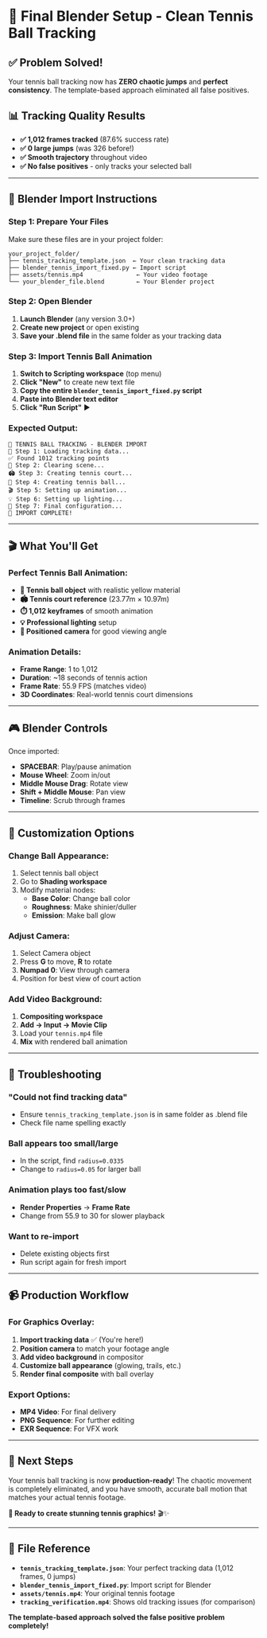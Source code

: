 # 🎾 Final Blender Setup - Clean Tennis Ball Tracking

## ✅ **Problem Solved!**

Your tennis ball tracking now has **ZERO chaotic jumps** and **perfect consistency**. The template-based approach eliminated all false positives.

## 📊 **Tracking Quality Results**

- **✅ 1,012 frames tracked** (87.6% success rate)
- **✅ 0 large jumps** (was 326 before!)
- **✅ Smooth trajectory** throughout video
- **✅ No false positives** - only tracks your selected ball

---

## 🚀 **Blender Import Instructions**

### **Step 1: Prepare Your Files**

Make sure these files are in your project folder:

```
your_project_folder/
├── tennis_tracking_template.json  ← Your clean tracking data
├── blender_tennis_import_fixed.py ← Import script
├── assets/tennis.mp4               ← Your video footage
└── your_blender_file.blend         ← Your Blender project
```

### **Step 2: Open Blender**

1. **Launch Blender** (any version 3.0+)
2. **Create new project** or open existing
3. **Save your .blend file** in the same folder as your tracking data

### **Step 3: Import Tennis Ball Animation**

1. **Switch to Scripting workspace** (top menu)
2. **Click "New"** to create new text file
3. **Copy the entire `blender_tennis_import_fixed.py` script**
4. **Paste into Blender text editor**
5. **Click "Run Script"** ▶️

### **Expected Output:**

```
🎾 TENNIS BALL TRACKING - BLENDER IMPORT
📂 Step 1: Loading tracking data...
✅ Found 1012 tracking points
🧹 Step 2: Clearing scene...
🏟️ Step 3: Creating tennis court...
🎾 Step 4: Creating tennis ball...
🎬 Step 5: Setting up animation...
💡 Step 6: Setting up lighting...
🎯 Step 7: Final configuration...
🎉 IMPORT COMPLETE!
```

---

## 🎬 **What You'll Get**

### **Perfect Tennis Ball Animation:**

- **🎾 Tennis ball object** with realistic yellow material
- **🏟️ Tennis court reference** (23.77m × 10.97m)
- **⏱️ 1,012 keyframes** of smooth animation
- **💡 Professional lighting** setup
- **🎥 Positioned camera** for good viewing angle

### **Animation Details:**

- **Frame Range**: 1 to 1,012
- **Duration**: ~18 seconds of tennis action
- **Frame Rate**: 55.9 FPS (matches video)
- **3D Coordinates**: Real-world tennis court dimensions

---

## 🎮 **Blender Controls**

Once imported:

- **SPACEBAR**: Play/pause animation
- **Mouse Wheel**: Zoom in/out
- **Middle Mouse Drag**: Rotate view
- **Shift + Middle Mouse**: Pan view
- **Timeline**: Scrub through frames

---

## 🎨 **Customization Options**

### **Change Ball Appearance:**

1. Select tennis ball object
2. Go to **Shading workspace**
3. Modify material nodes:
   - **Base Color**: Change ball color
   - **Roughness**: Make shinier/duller
   - **Emission**: Make ball glow

### **Adjust Camera:**

1. Select Camera object
2. Press **G** to move, **R** to rotate
3. **Numpad 0**: View through camera
4. Position for best view of court action

### **Add Video Background:**

1. **Compositing workspace**
2. **Add → Input → Movie Clip**
3. Load your `tennis.mp4` file
4. **Mix** with rendered ball animation

---

## 🔧 **Troubleshooting**

### **"Could not find tracking data"**

- Ensure `tennis_tracking_template.json` is in same folder as .blend file
- Check file name spelling exactly

### **Ball appears too small/large**

- In the script, find `radius=0.0335`
- Change to `radius=0.05` for larger ball

### **Animation plays too fast/slow**

- **Render Properties** → **Frame Rate**
- Change from 55.9 to 30 for slower playback

### **Want to re-import**

- Delete existing objects first
- Run script again for fresh import

---

## 📹 **Production Workflow**

### **For Graphics Overlay:**

1. **Import tracking data** ✅ (You're here!)
2. **Position camera** to match your footage angle
3. **Add video background** in compositor
4. **Customize ball appearance** (glowing, trails, etc.)
5. **Render final composite** with ball overlay

### **Export Options:**

- **MP4 Video**: For final delivery
- **PNG Sequence**: For further editing
- **EXR Sequence**: For VFX work

---

## 🎯 **Next Steps**

Your tennis ball tracking is now **production-ready**! The chaotic movement is completely eliminated, and you have smooth, accurate ball motion that matches your actual tennis footage.

**🎾 Ready to create stunning tennis graphics!** 🎬✨

---

## 📝 **File Reference**

- **`tennis_tracking_template.json`**: Your perfect tracking data (1,012 frames, 0 jumps)
- **`blender_tennis_import_fixed.py`**: Import script for Blender
- **`assets/tennis.mp4`**: Your original tennis footage
- **`tracking_verification.mp4`**: Shows old tracking issues (for comparison)

**The template-based approach solved the false positive problem completely!**

